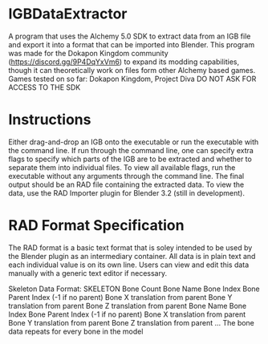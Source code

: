 # IGBDataExtractor
A program that uses the Alchemy 5.0 SDK to extract data from an IGB file and export it into a format that can be imported into Blender.
This program was made for the Dokapon Kingdom community (https://discord.gg/9P4DqYxVm6) to expand its modding capabilities, though it can theoretically work on files form other Alchemy based games.
Games tested on so far: Dokapon Kingdom, Project Diva
DO NOT ASK FOR ACCESS TO THE SDK

# Instructions
Either drag-and-drop an IGB onto the executable or run the executable with the command line.
If run through the command line, one can specify extra flags to specify which parts of the IGB are to be extracted and whether to separate them into individual files.
To view all available flags, run the executable without any arguments through the command line.
The final output should be an RAD file containing the extracted data.
To view the data, use the RAD Importer plugin for Blender 3.2 (still in development).

# RAD Format Specification
The RAD format is a basic text format that is soley intended to be used by the Blender plugin as an intermediary container.
All data is in plain text and each individual value is on its own line.
Users can view and edit this data manually with a generic text editor if necessary.

Skeleton Data Format:
SKELETON
Bone Count
Bone Name
Bone Index
Bone Parent Index (-1 if no parent)
Bone X translation from parent
Bone Y translation from parent
Bone Z translation from parent
Bone Name
Bone Index
Bone Parent Index (-1 if no parent)
Bone X translation from parent
Bone Y translation from parent
Bone Z translation from parent
...
The bone data repeats for every bone in the model
